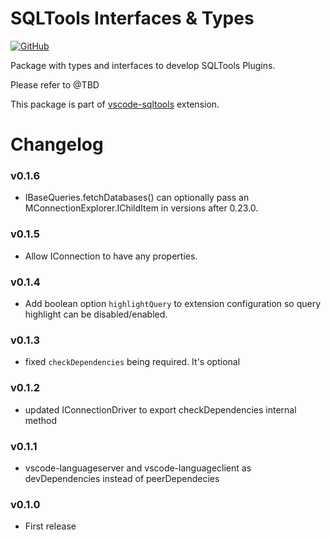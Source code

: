 # SQLTools Interfaces & Types

[![GitHub](https://img.shields.io/github/license/mtxr/vscode-sqltools)](https://github.com/mtxr/vscode-sqltools/blob/dev/LICENSE)

Package with types and interfaces to develop SQLTools Plugins.

Please refer to @TBD

This package is part of [vscode-sqltools](https://vscode-sqltools.mteixeira.dev?umd_source=repository&utm_medium=readme&utm_campaign=types) extension.

# Changelog

### v0.1.6

- IBaseQueries.fetchDatabases() can optionally pass an MConnectionExplorer.IChildItem in versions after 0.23.0.

### v0.1.5

- Allow IConnection to have any properties.

### v0.1.4

- Add boolean option `highlightQuery` to extension configuration so query highlight can be disabled/enabled.

### v0.1.3

- fixed `checkDependencies` being required. It's optional

### v0.1.2

- updated IConnectionDriver to export checkDependencies internal method

### v0.1.1

- vscode-languageserver and vscode-languageclient as devDependencies instead of peerDependecies

### v0.1.0

- First release
